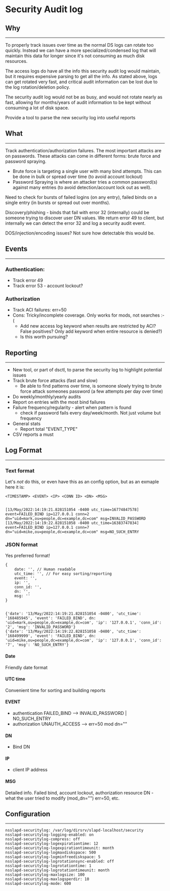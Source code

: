 Security Audit log
======================================================

## Why
------------------------------------------------------
To properly track issues over time as the normal DS logs can rotate too quickly.  Instead we can have a more specialized/condensed log that will maintain this data for longer since it's not consuming as much disk resources.

The access logs do have all the info this security audit log would maintain, but it requires expensive parsing to get all the info.  As stated above, logs can get rotated very fast, and critical audit information can be lost due to the log rotation/deletion policy.

The security audit log would not be as busy, and would not rotate nearly as fast, allowing for months/years of audit information to be kept without consuming a lot of disk space.

Provide a tool to parse the new security log into useful reports 


## What
-----------------------------------------------------

Track authentication/authorization failures.  The most important attacks are on passwords.  These attacks can come in different forms: brute force and password spraying.

- Brute force is targeting a single user with many bind attempts.  This can be done in bulk or spread over time (to avoid account lockout)
- Password Spraying is where an attacker tries a common password(s) against many entries (to avoid detection/account lock out as well).

Need to check for bursts of failed logins (on any entry), failed binds on a single entry (in bursts or spread out over months).

Discovery/phishing - binds that fail with error 32 (internally) could be someone trying to discover user DN values.  We return error 49 to client, but internally we can detect the error 32 and log a security audit event.

DOS/injection/encoding issues?  Not sure how detectable this would be.

 
## Events
-----------------------------------------------------

### Authentication:

- Track error 49 
- Track error 53 - account lockout?


### Authorization

- Track ACI failures:  err=50
- Cons: Tricky/incomplete coverage.  Only works for mods, not searches :-(
    - Add new access log keyword when results are restricted by ACI?  False positives?  Only add keyword when entire resource is denied?)
    - Is this worth pursuing?


## Reporting
--------------------------------------------------------------

- New tool, or part of dsctl, to parse the security log to highlight potential issues
- Track brute force attacks (fast and slow)
    - Be able to find patterns over time, is someone slowly trying to brute force attack someones password (a few attempts per day over time)
- Do weekly/monthly/yearly audits
- Report on entries with the most bind failures
- Failure frequency/regularity - alert when pattern is found
    - check if password fails every day/week/month.  Not just volume but frequency
- General stats
    - Report total "EVENT_TYPE"
- CSV reports a must
  
    
## Log Format
--------------------------------------------------

### Text format 

Let's *not* do this, or even have this as an config option, but as an exmaple here it is:

    <TIMESTAMP> <EVENT> <IP> <CONN ID> <DN> <MSG>
    
    
    [13/May/2022:14:19:21.828151054 -0400 utc_time=16774847578] event=FAILED_BIND ip=127.0.0.1 conn=2 dn="uid=mark,ou=people,dc=example,dc=com" msg=INVALID_PASSWORD
    [13/May/2022:14:19:22.828151058 -0400 utc_time=16383747834] event=FAILED_BIND ip=127.0.0.1 conn=7 dn="uid=mike,ou=people,dc=example,dc=com" msg=NO_SUCH_ENTRY


### JSON format 

Yes preferred format!

    {
    	date: '', // Human readable
    	utc_time: '', // For easy sorting/reporting
    	event: '',
    	ip: '',
    	conn_id: '',
    	dn: '',
    	msg: ''
    }


    {'date': '13/May/2022:14:19:21.828151054 -0400', 'utc_time': '168485945', 'event': 'FAILED_BIND', dn: 'uid=mark,ou=people,dc=example,dc=com', 'ip': '127.0.0.1', 'conn_id': '2', 'msg': 'INVALID_PASSWORD'}
    {'date': '13/May/2022:14:19:22.828151058 -0400', 'utc_time': '168499999', 'event': 'FAILED_BIND', dn: 'uid=mike,ou=people,dc=example,dc=com', 'ip': '127.0.0.1', 'conn_id': '7', 'msg': 'NO_SUCH_ENTRY'}
        
        
#### Date

Friendly date format

#### UTC time

Convenient time for sorting and building reports
    
#### EVENT

 - authentication FAILED_BIND  --> INVALID_PASSWORD | NO_SUCH_ENTRY
 - authorization UNAUTH_ACCESS --> err=50  mod dn=""
 
#### DN

- Bind DN

#### IP

- client IP address

#### MSG

Detailed info.  Failed bind, account lockout, authorization resource DN - what the user tried to modify (mod_dn="") err=50, etc.


## Configuration
-------------------------------------------------------

    nsslapd-securitylog: /var/log/dirsrv/slapd-localhost/security
    nsslapd-securitylog-logging-enabled: on
    nsslapd-securitylog-compress: off
    nsslapd-securitylog-logexpirationtime: 12
    nsslapd-securitylog-logexpirationtimeunit: month
    nsslapd-securitylog-logmaxdiskspace: 500
    nsslapd-securitylog-logminfreediskspace: 5
    nsslapd-securitylog-logrotationsync-enabled: off
    nsslapd-securitylog-logrotationtime: 1
    nsslapd-securitylog-logrotationtimeunit: month
    nsslapd-securitylog-maxlogsize: 100
    nsslapd-securitylog-maxlogsperdir: 10
    nsslapd-securitylog-mode: 600


